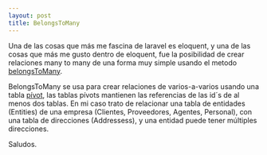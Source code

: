 ```yaml
---
layout: post
title: BelongsToMany
---
```


Una de las cosas que más me fascina de laravel es eloquent, y una de las cosas que más me gusto dentro de eloquent, fue la posibilidad de crear relaciones many to many de una forma muy simple usando el metodo [belongsToMany]( https://laravel.com/docs/5.2/eloquent-relationships#many-to-many).

BelongsToMany se usa para crear relaciones de varios-a-varios usando una tabla [pívot](https://en.wikipedia.org/wiki/Pivot_table), las tablas pívots mantienen las referencias de las id´s de al menos dos tablas.
En mi caso trato de relacionar una tabla de entidades (Entities) de una empresa (Clientes, Proveedores, Agentes, Personal), con una tabla de direcciones (Addressess), y una entidad puede tener múltiples direcciones.


Saludos.
